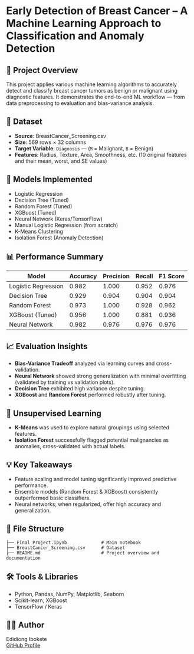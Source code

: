 # Early Detection of Breast Cancer – A Machine Learning Approach to Classification and Anomaly Detection

## 📌 Project Overview
This project applies various machine learning algorithms to accurately detect and classify breast cancer tumors as benign or malignant using diagnostic features. It demonstrates the end-to-end ML workflow — from data preprocessing to evaluation and bias-variance analysis.

## 📁 Dataset
- **Source**: BreastCancer_Screening.csv
- **Size**: 569 rows × 32 columns
- **Target Variable**: `Diagnosis` — (`M` = Malignant, `B` = Benign)
- **Features**: Radius, Texture, Area, Smoothness, etc. (10 original features and their mean, worst, and SE values)

## 🧠 Models Implemented
- Logistic Regression
- Decision Tree (Tuned)
- Random Forest (Tuned)
- XGBoost (Tuned)
- Neural Network (Keras/TensorFlow)
- Manual Logistic Regression (from scratch)
- K-Means Clustering
- Isolation Forest (Anomaly Detection)

## 📊 Performance Summary

| Model               | Accuracy | Precision | Recall | F1 Score |
|--------------------|----------|-----------|--------|----------|
| Logistic Regression| 0.982    | 1.000     | 0.952  | 0.976    |
| Decision Tree      | 0.929    | 0.904     | 0.904  | 0.904    |
| Random Forest      | 0.973    | 1.000     | 0.928  | 0.962    |
| XGBoost (Tuned)    | 0.956    | 1.000     | 0.881  | 0.936    |
| Neural Network     | 0.982    | 0.976     | 0.976  | 0.976    |

## 📈 Evaluation Insights
- **Bias-Variance Tradeoff** analyzed via learning curves and cross-validation.
- **Neural Network** showed strong generalization with minimal overfitting (validated by training vs validation plots).
- **Decision Tree** exhibited high variance despite tuning.
- **XGBoost** and **Random Forest** performed robustly after tuning.

## 🧪 Unsupervised Learning
- **K-Means** was used to explore natural groupings using selected features.
- **Isolation Forest** successfully flagged potential malignancies as anomalies, cross-validated with actual labels.

## 💡 Key Takeaways
- Feature scaling and model tuning significantly improved predictive performance.
- Ensemble models (Random Forest & XGBoost) consistently outperformed basic classifiers.
- Neural networks, when regularized, offer high accuracy and generalization.

## 📂 File Structure

```
├── Final Project.ipynb             # Main notebook
├── BreastCancer_Screening.csv      # Dataset
├── README.md                       # Project overview and documentation
```

## 🛠️ Tools & Libraries
- Python, Pandas, NumPy, Matplotlib, Seaborn
- Scikit-learn, XGBoost
- TensorFlow / Keras

## 👨‍💻 Author
Edidiong Ibokete  
[GitHub Profile](https://github.com/Eddy-bok)

